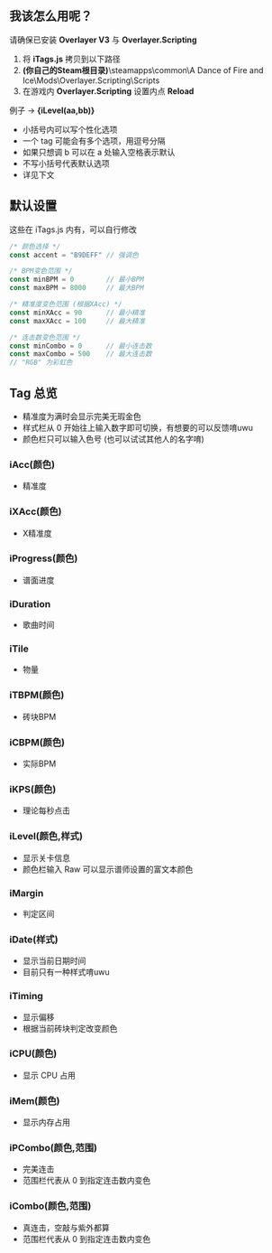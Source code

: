 ## 我该怎么用呢？

请确保已安装  **Overlayer V3**  与  **Overlayer.Scripting** 

1) 将  **iTags.js**  拷贝到以下路径
2) **(你自己的Steam根目录)**\steamapps\common\A Dance of Fire and Ice\Mods\Overlayer.Scripting\Scripts
3) 在游戏内  **Overlayer.Scripting**  设置内点  **Reload** 

例子 ->  **{iLevel(aa,bb)}**
- 小括号内可以写个性化选项
- 一个 tag 可能会有多个选项，用逗号分隔
- 如果只想调 b 可以在 a 处输入空格表示默认
- 不写小括号代表默认选项
- 详见下文

## 默认设置

这些在 iTags.js 内有，可以自行修改

```javascript
/* 颜色选择 */
const accent = "B9DEFF" // 强调色

/* BPM变色范围 */
const minBPM = 0        // 最小BPM
const maxBPM = 8000     // 最大BPM

/* 精准度变色范围 (根据XAcc) */
const minXAcc = 90      // 最小精准
const maxXAcc = 100     // 最大精准

/* 连击数变色范围 */
const minCombo = 0      // 最小连击数
const maxCombo = 500    // 最大连击数
// "RGB" 为彩虹色
```

## Tag 总览
- 精准度为满时会显示完美无瑕金色
- 样式栏从 0 开始往上输入数字即可切换，有想要的可以反馈唷uwu
- 颜色栏只可以输入色号 (也可以试试其他人的名字唷)

### iAcc(颜色)
- 精准度

### iXAcc(颜色)
- X精准度

### iProgress(颜色)
- 谱面进度

### iDuration
- 歌曲时间

### iTile
- 物量

### iTBPM(颜色)
- 砖块BPM

### iCBPM(颜色)
- 实际BPM

### iKPS(颜色)
- 理论每秒点击

### iLevel(颜色,样式)
- 显示关卡信息
- 颜色栏输入 Raw 可以显示谱师设置的富文本颜色

### iMargin
- 判定区间

### iDate(样式)
- 显示当前日期时间
- 目前只有一种样式唷uwu

### iTiming
- 显示偏移
- 根据当前砖块判定改变颜色

### iCPU(颜色)
- 显示 CPU 占用

### iMem(颜色)
- 显示内存占用

### iPCombo(颜色,范围)
- 完美连击
- 范围栏代表从 0 到指定连击数内变色

### iCombo(颜色,范围)
- 真连击，空敲与紫外都算
- 范围栏代表从 0 到指定连击数内变色
